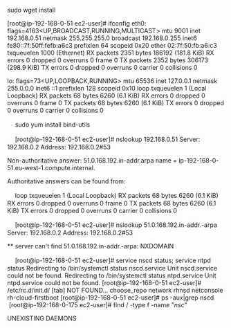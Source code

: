 sudo wget install 

[root@ip-192-168-0-51 ec2-user]# ifconfig
eth0: flags=4163<UP,BROADCAST,RUNNING,MULTICAST>  mtu 9001
        inet 192.168.0.51  netmask 255.255.255.0  broadcast 192.168.0.255
        inet6 fe80::7f:50ff:fefb:a6c3  prefixlen 64  scopeid 0x20<link>
        ether 02:7f:50:fb:a6:c3  txqueuelen 1000  (Ethernet)
        RX packets 2351  bytes 186192 (181.8 KiB)
        RX errors 0  dropped 0  overruns 0  frame 0
        TX packets 2352  bytes 306173 (298.9 KiB)
        TX errors 0  dropped 0 overruns 0  carrier 0  collisions 0

lo: flags=73<UP,LOOPBACK,RUNNING>  mtu 65536
        inet 127.0.0.1  netmask 255.0.0.0
        inet6 ::1  prefixlen 128  scopeid 0x10<host>
        loop  txqueuelen 1  (Local Loopback)
        RX packets 68  bytes 6260 (6.1 KiB)
        RX errors 0  dropped 0  overruns 0  frame 0
        TX packets 68  bytes 6260 (6.1 KiB)
        TX errors 0  dropped 0 overruns 0  carrier 0  collisions 0

　
sudo yum install bind-utils

　
[root@ip-192-168-0-51 ec2-user]# nslookup 192.168.0.51
Server:         192.168.0.2
Address:        192.168.0.2#53

Non-authoritative answer:
51.0.168.192.in-addr.arpa       name = ip-192-168-0-51.eu-west-1.compute.internal.

Authoritative answers can be found from:

　
        loop  txqueuelen 1  (Local Loopback)
        RX packets 68  bytes 6260 (6.1 KiB)
        RX errors 0  dropped 0  overruns 0  frame 0
        TX packets 68  bytes 6260 (6.1 KiB)
        TX errors 0  dropped 0 overruns 0  carrier 0  collisions 0

　
[root@ip-192-168-0-51 ec2-user]# nslookup 51.0.168.192.in-addr.-arpa
Server:         192.168.0.2
Address:        192.168.0.2#53

** server can't find 51.0.168.192.in-addr.-arpa: NXDOMAIN

　
[root@ip-192-168-0-51 ec2-user]# service  nscd  status; service  ntpd  status
Redirecting to /bin/systemctl status  nscd.service
Unit nscd.service could not be found.
Redirecting to /bin/systemctl status  ntpd.service
Unit ntpd.service could not be found.
[root@ip-192-168-0-51 ec2-user]# /etc/rc.d/init.d/ [tab] NOT FOUND...
choose_repo         network             rhnsd
netconsole          rh-cloud-firstboot
[root@ip-192-168-0-51 ec2-user]# ps -aux|grep nscd
  
  [root@ip-192-168-0-175 ec2-user]# find / -type f -name "*nsc*"
  
  UNEXISTING DAEMONS
